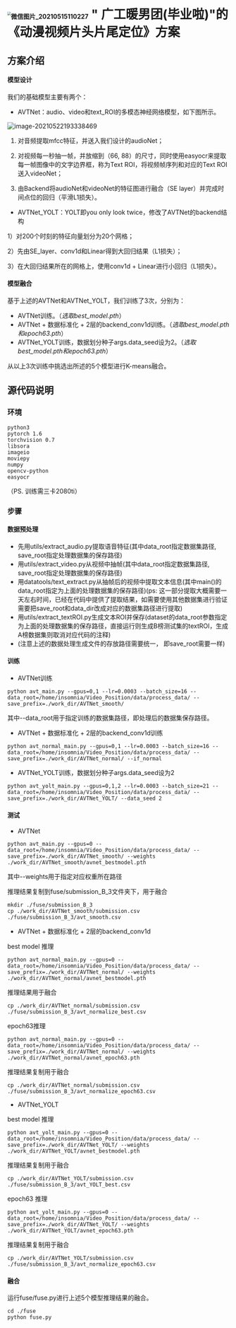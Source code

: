 # <img src="https://i.loli.net/2021/05/22/TkJWnd7fQvsoqhR.png" alt="微信图片_20210515110227" style="zoom: 50%;" />   " 广工暖男团(毕业啦)"的《动漫视频片头片尾定位》方案

## 方案介绍

#### 模型设计

我们的基础模型主要有两个：

* AVTNet：audio、video和text_ROI的多模态神经网络模型，如下图所示。

![image-20210522193338469](https://i.loli.net/2021/05/22/DT6xiBXa2mOApHs.png)

1) 对音频提取mfcc特征，并送入我们设计的audioNet；

2) 对视频每一秒抽一帧，并放缩到（66, 88）的尺寸，同时使用easyocr来提取每一帧图像中的文字边界框，称为Text ROI，将视频帧序列和对应的Text ROI送入videoNet；

3) 由Backend将audioNet和videoNet的特征图进行融合（SE layer）并完成时间点位的回归（平滑L1损失）。

* AVTNet_YOLT：YOLT即you only look twice，修改了AVTNet的backend结构

1）对200个时刻的特征向量划分为20个网格；

2）先由SE_layer、conv1d和Linear得到大回归结果（L1损失）；

3）在大回归结果所在的网格上，使用conv1d + Linear进行小回归（L1损失）。

#### 模型融合

基于上述的AVTNet和AVTNet_YOLT，我们训练了3次，分别为：

* AVTNet训练。（*选取best_model.pth*）
* AVTNet + 数据标准化 + 2层的backend_conv1d训练。（*选取best_model.pth和epoch63.pth*）
* AVTNet_YOLT训练，数据划分种子args.data_seed设为2。（*选取best_model.pth和epoch63.pth*）

从以上3次训练中挑选出所述的5个模型进行K-means融合。

## 源代码说明

### 环境

```
python3
pytorch 1.6
torchvision 0.7
libsora
imageio
moviepy
numpy
opencv-python
easyocr
```

（PS. 训练需三卡2080ti）

### 步骤

#### 数据预处理

* 先用utils/extract_audio.py提取语音特征(其中data_root指定数据集路径, save_root指定处理数据集的保存路径)
* 用utils/extract_video.py从视频中抽帧(其中data_root指定数据集路径, save_root指定处理数据集的保存路径)
* 用datatools/text_extract.py从抽帧后的视频中提取文本信息(其中main()的data_root指定为上面的处理数据集的保存路径)(ps: 这一部分提取大概需要一天左右时间，已经在代码中提供了提取结果，如需要使用其他数据集进行验证需要把save_root和data_dir改成对应的数据集路径进行提取)
* 用utils/extract_textROI.py生成文本ROI并保存(dataset的data_root参数指定为上面的处理数据集的保存路径，直接运行则生成B榜测试集的textROI，生成A榜数据集则取消对应代码的注释)
* (注意上述的数据处理生成文件的存放路径需要统一， 即save_root需要一样)

#### 训练

* AVTNet训练

```
python avt_main.py --gpus=0,1 --lr=0.0003 --batch_size=16 --data_root=/home/insomnia/Video_Position/data/process_data/ --save_prefix=./work_dir/AVTNet_smooth/
```

其中--data_root用于指定训练的数据集路径，即处理后的数据集保存路径。



* AVTNet + 数据标准化 + 2层的backend_conv1d训练

```
python avt_normal_main.py --gpus=0,1 --lr=0.0003 --batch_size=16 --data_root=/home/insomnia/Video_Position/data/process_data/ --save_prefix=./work_dir/AVTNet_normal/ --if_normal
```



* AVTNet_YOLT训练，数据划分种子args.data_seed设为2

```
python avt_yolt_main.py --gpus=0,1,2 --lr=0.0003 --batch_size=21 --data_root=/home/insomnia/Video_Position/data/process_data/ --save_prefix=./work_dir/AVTNet_YOLT/ --data_seed 2
```

#### 测试

* AVTNet

```
python avt_main.py --gpus=0 --data_root=/home/insomnia/Video_Position/data/process_data/ --save_prefix=./work_dir/AVTNet_smooth/ --weights ./work_dir/AVTNet_smooth/avnet_bestmodel.pth
```

其中--weights用于指定对应权重所在路径

推理结果复制到fuse/submission_B_3文件夹下，用于融合

```
mkdir ./fuse/submission_B_3
cp ./work_dir/AVTNet_smooth/submission.csv ./fuse/submission_B_3/avt_smooth.csv
```



* AVTNet + 数据标准化 + 2层的backend_conv1d

best model 推理

```
python avt_normal_main.py --gpus=0 --data_root=/home/insomnia/Video_Position/data/process_data/ --save_prefix=./work_dir/AVTNet_normal/ --weights ./work_dir/AVTNet_normal/avnet_bestmodel.pth
```

推理结果用于融合

```
cp ./work_dir/AVTNet_normal/submission.csv ./fuse/submission_B_3/avt_normalize_best.csv
```



epoch63推理

```
python avt_normal_main.py --gpus=0 --data_root=/home/insomnia/Video_Position/data/process_data/ --save_prefix=./work_dir/AVTNet_normal/ --weights ./work_dir/AVTNet_normal/avnet_epoch63.pth
```

推理结果复制用于融合

```
cp ./work_dir/AVTNet_normal/submission.csv ./fuse/submission_B_3/avt_normalize_epoch63.csv
```



* AVTNet_YOLT

best model 推理

```
python avt_yolt_main.py --gpus=0 --data_root=/home/insomnia/Video_Position/data/process_data/ --save_prefix=./work_dir/AVTNet_YOLT/ --weights ./work_dir/AVTNet_YOLT/avnet_bestmodel.pth
```

推理结果复制用于融合

```
cp ./work_dir/AVTNet_YOLT/submission.csv ./fuse/submission_B_3/avt_YOLT_best.csv
```



epoch63 推理

```
python avt_yolt_main.py --gpus=0 --data_root=/home/insomnia/Video_Position/data/process_data/ --save_prefix=./work_dir/AVTNet_YOLT/ --weights ./work_dir/AVTNet_YOLT/avnet_epoch63.pth
```

推理结果复制用于融合

```
cp ./work_dir/AVTNet_YOLT/submission.csv ./fuse/submission_B_3/avt_normalize_epoch63.csv
```



#### 融合

运行fuse/fuse.py进行上述5个模型推理结果的融合。

```
cd ./fuse
python fuse.py
```


